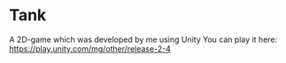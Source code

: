 # Tank
A 2D-game which was developed by me using Unity
You can play it here: https://play.unity.com/mg/other/release-2-4
